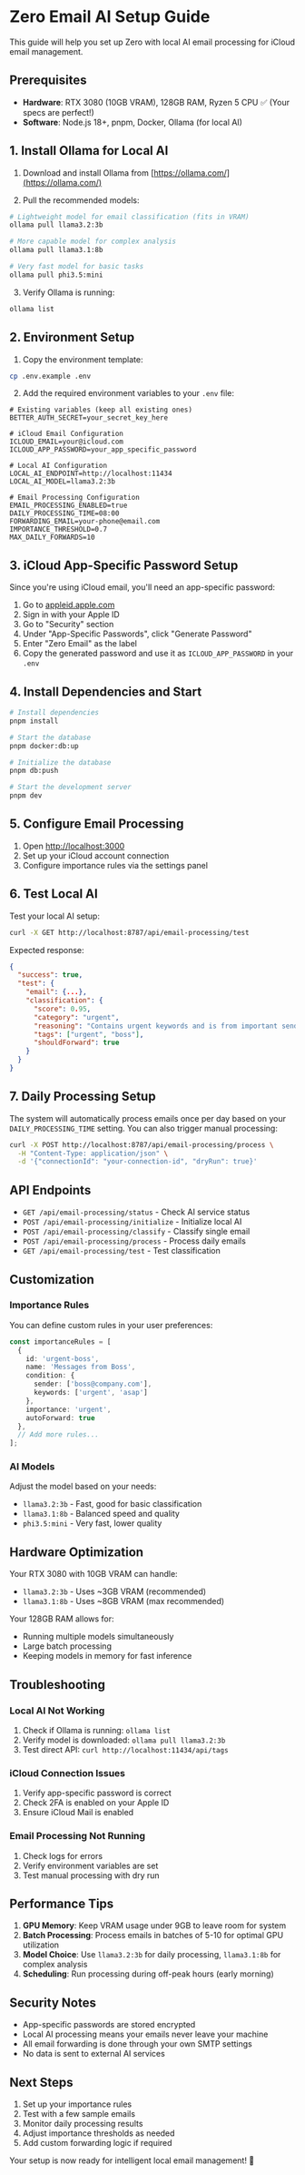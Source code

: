 # Zero Email AI Setup Guide

This guide will help you set up Zero with local AI email processing for iCloud email management.

## Prerequisites

- **Hardware**: RTX 3080 (10GB VRAM), 128GB RAM, Ryzen 5 CPU ✅ (Your specs are perfect!)
- **Software**: Node.js 18+, pnpm, Docker, Ollama (for local AI)

## 1. Install Ollama for Local AI

1. Download and install Ollama from [https://ollama.com/](https://ollama.com/)

2. Pull the recommended models:
```bash
# Lightweight model for email classification (fits in VRAM)
ollama pull llama3.2:3b

# More capable model for complex analysis
ollama pull llama3.1:8b

# Very fast model for basic tasks
ollama pull phi3.5:mini
```

3. Verify Ollama is running:
```bash
ollama list
```

## 2. Environment Setup

1. Copy the environment template:
```bash
cp .env.example .env
```

2. Add the required environment variables to your `.env` file:
```env
# Existing variables (keep all existing ones)
BETTER_AUTH_SECRET=your_secret_key_here

# iCloud Email Configuration
ICLOUD_EMAIL=your@icloud.com
ICLOUD_APP_PASSWORD=your_app_specific_password

# Local AI Configuration
LOCAL_AI_ENDPOINT=http://localhost:11434
LOCAL_AI_MODEL=llama3.2:3b

# Email Processing Configuration
EMAIL_PROCESSING_ENABLED=true
DAILY_PROCESSING_TIME=08:00
FORWARDING_EMAIL=your-phone@email.com
IMPORTANCE_THRESHOLD=0.7
MAX_DAILY_FORWARDS=10
```

## 3. iCloud App-Specific Password Setup

Since you're using iCloud email, you'll need an app-specific password:

1. Go to [appleid.apple.com](https://appleid.apple.com/)
2. Sign in with your Apple ID
3. Go to "Security" section
4. Under "App-Specific Passwords", click "Generate Password"
5. Enter "Zero Email" as the label
6. Copy the generated password and use it as `ICLOUD_APP_PASSWORD` in your `.env`

## 4. Install Dependencies and Start

```bash
# Install dependencies
pnpm install

# Start the database
pnpm docker:db:up

# Initialize the database
pnpm db:push

# Start the development server
pnpm dev
```

## 5. Configure Email Processing

1. Open [http://localhost:3000](http://localhost:3000)
2. Set up your iCloud account connection
3. Configure importance rules via the settings panel

## 6. Test Local AI

Test your local AI setup:
```bash
curl -X GET http://localhost:8787/api/email-processing/test
```

Expected response:
```json
{
  "success": true,
  "test": {
    "email": {...},
    "classification": {
      "score": 0.95,
      "category": "urgent",
      "reasoning": "Contains urgent keywords and is from important sender",
      "tags": ["urgent", "boss"],
      "shouldForward": true
    }
  }
}
```

## 7. Daily Processing Setup

The system will automatically process emails once per day based on your `DAILY_PROCESSING_TIME` setting. You can also trigger manual processing:

```bash
curl -X POST http://localhost:8787/api/email-processing/process \
  -H "Content-Type: application/json" \
  -d '{"connectionId": "your-connection-id", "dryRun": true}'
```

## API Endpoints

- `GET /api/email-processing/status` - Check AI service status
- `POST /api/email-processing/initialize` - Initialize local AI
- `POST /api/email-processing/classify` - Classify single email
- `POST /api/email-processing/process` - Process daily emails
- `GET /api/email-processing/test` - Test classification

## Customization

### Importance Rules

You can define custom rules in your user preferences:

```typescript
const importanceRules = [
  {
    id: 'urgent-boss',
    name: 'Messages from Boss',
    condition: {
      sender: ['boss@company.com'],
      keywords: ['urgent', 'asap']
    },
    importance: 'urgent',
    autoForward: true
  },
  // Add more rules...
];
```

### AI Models

Adjust the model based on your needs:

- `llama3.2:3b` - Fast, good for basic classification
- `llama3.1:8b` - Balanced speed and quality
- `phi3.5:mini` - Very fast, lower quality

## Hardware Optimization

Your RTX 3080 with 10GB VRAM can handle:
- `llama3.2:3b` - Uses ~3GB VRAM (recommended)
- `llama3.1:8b` - Uses ~8GB VRAM (max recommended)

Your 128GB RAM allows for:
- Running multiple models simultaneously
- Large batch processing
- Keeping models in memory for fast inference

## Troubleshooting

### Local AI Not Working
1. Check if Ollama is running: `ollama list`
2. Verify model is downloaded: `ollama pull llama3.2:3b`
3. Test direct API: `curl http://localhost:11434/api/tags`

### iCloud Connection Issues
1. Verify app-specific password is correct
2. Check 2FA is enabled on your Apple ID
3. Ensure iCloud Mail is enabled

### Email Processing Not Running
1. Check logs for errors
2. Verify environment variables are set
3. Test manual processing with dry run

## Performance Tips

1. **GPU Memory**: Keep VRAM usage under 9GB to leave room for system
2. **Batch Processing**: Process emails in batches of 5-10 for optimal GPU utilization
3. **Model Choice**: Use `llama3.2:3b` for daily processing, `llama3.1:8b` for complex analysis
4. **Scheduling**: Run processing during off-peak hours (early morning)

## Security Notes

- App-specific passwords are stored encrypted
- Local AI processing means your emails never leave your machine
- All email forwarding is done through your own SMTP settings
- No data is sent to external AI services

## Next Steps

1. Set up your importance rules
2. Test with a few sample emails
3. Monitor daily processing results
4. Adjust importance thresholds as needed
5. Add custom forwarding logic if required

Your setup is now ready for intelligent local email management! 🚀
